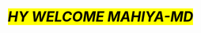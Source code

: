 <html>
<head>
    <title>MAHIYA-MD</title>
        <center>
            <body>
               <B><i><h1><mark>HY WELCOME MAHIYA-MD</mark>
            <style>


                button {
                 
                       color: white;
                      border: none;
                  background: black;
                     padding: 15px;
                   font-size: 14px;
                  text-align: center;
                      cursor: pointer;
                      border-radius: 20px;
                
                     box-shadow:  0 0 5px #fff,
                                  0 0 50px #651fff;
                  
                }
                
                
                
                button:hover {
                 
                   transform: scale(1.05);
                      border: none;
                  background: black;
                     padding: 15px;
                   font-size: 14px;
                  text-align: center;
                      cursor: pointer;
                      border-radius: 20px;
                 
                
                   background: linear-gradient(110deg,  #ff2400, #e81d1d, 
                     #e8b71d, #e3e81d, #1de840, #2b1de8,#1ddde8, #dd00f3, #dd00f3);
                  
                  background-size: 1800% 1800%;
                
                   -webkit-animation: rainbow 14s ease infinite;
                        -z-animation: rainbow 14s ease infinite;
                        -o-animation: rainbow 14s ease infinite;
                           animation: rainbow 14s ease infinite;
                
                  }
                
                
                
                
                
                @-webkit-keyframes rainbow {
                    0%{background-position:0% 82%}
                    50%{background-position:100% 19%}
                    100%{background-position:0% 82%}
                }
                @-moz-keyframes rainbow {
                    0%{background-position:0% 82%}
                    50%{background-position:100% 19%}
                    100%{background-position:0% 82%}
                }
                @-o-keyframes rainbow {
                    0%{background-position:0% 82%}
                    50%{background-position:100% 19%}
                    100%{background-position:0% 82%}
                }
                @keyframes rainbow { 
                    0%{background-position:0% 82%}
                    50%{background-position:100% 19%}
                  100%{background-position:0% 82%}  
                
                }
                
                
                
                </style>
                
                  <!-- By EPIC TECHNICAL TRICKS -->
                
                <body bgcolor="black" >
                
                <br><br><br><br><br>
                
                <center>
                  
                <a href="https://github.com/newtonwwmp/MAHIYA-MD">  <button id="btn1"> CLICK HERE </button> </a>
                <br>
                <br>
                <a href="https://wa.me/+94715450089">  <button id="btn2"> CONTACT ME </button> </a>
                <br>
                <br>
                <a href="#">  <button id="btn3"> CREATE BY MAHIYA </button> </a>
                <br>
                
                </center>
                
                </body>
                
                
                
              
        







